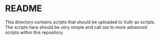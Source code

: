 # README

This directory contains scripts that should be uploaded to Vultr as scripts.
The scripts here should be very simple and call out to more advanced scripts 
within this repository.

